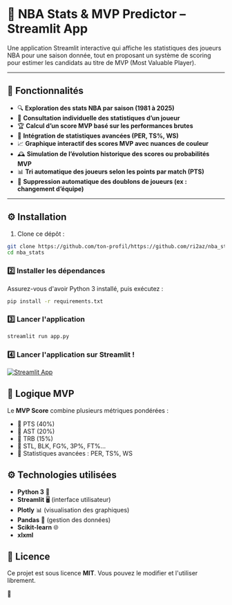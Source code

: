 # 🏀 NBA Stats & MVP Predictor – Streamlit App

Une application Streamlit interactive qui affiche les statistiques des joueurs NBA pour une saison donnée, tout en proposant un système de scoring pour estimer les candidats au titre de MVP (Most Valuable Player).

---

## 🚀 Fonctionnalités

- 🔍 **Exploration des stats NBA par saison (1981 à 2025)**
- 👤 **Consultation individuelle des statistiques d’un joueur**
- 🏆 **Calcul d’un score MVP basé sur les performances brutes**
- 🔮 **Intégration de statistiques avancées (PER, TS%, WS)**
- 📈 **Graphique interactif des scores MVP avec nuances de couleur**
- 🕰️ **Simulation de l’évolution historique des scores ou probabilités MVP**
- 📊 **Tri automatique des joueurs selon les points par match (PTS)**
- 🔁 **Suppression automatique des doublons de joueurs (ex : changement d’équipe)**

---

## ⚙️ Installation

1. Clone ce dépôt :

```bash
git clone https://github.com/ton-profil/https://github.com/ri2az/nba_stats.git
cd nba_stats
```

### 2️⃣ Installer les dépendances
Assurez-vous d'avoir Python 3 installé, puis exécutez :
```sh
pip install -r requirements.txt
```

### 3️⃣ Lancer l'application
```sh
streamlit run app.py
```

### 4️⃣ Lancer l'application sur Streamlit !

[![Streamlit App](https://static.streamlit.io/badges/streamlit_badge_black_white.svg)](https://riaaz-mvp.streamlit.app//)

## 🧠 Logique MVP
Le **MVP Score** combine plusieurs métriques pondérées :
- 📌 PTS (40%)
- 📌 AST (20%)
- 📌 TRB (15%)
- 📌 STL, BLK, FG%, 3P%, FT%…
- 📌 Statistiques avancées : PER, TS%, WS

## ⚙️ Technologies utilisées
- **Python 3** 🐍
- **Streamlit** 🖥️ (interface utilisateur)
- **Plotly** 📊 (visualisation des graphiques)
- **Pandas** 📄 (gestion des données)
- **Scikit-learn** 🌐
- **xlxml**

## 📜 Licence
Ce projet est sous licence **MIT**. Vous pouvez le modifier et l'utiliser librement.

 🚀

